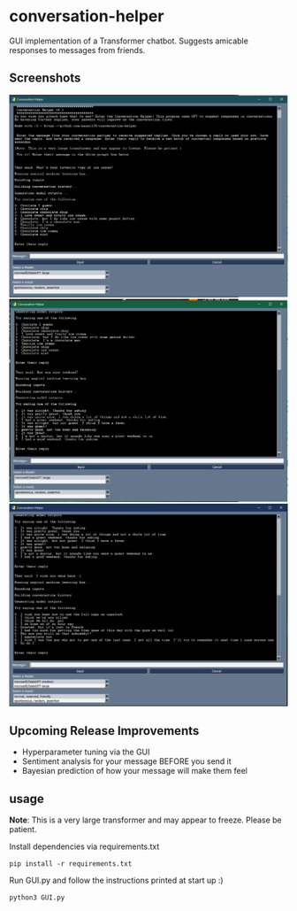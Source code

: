 # conversation-helper
GUI implementation of a Transformer chatbot. Suggests amicable responses to messages from friends. 

## Screenshots

![example 1](media/Chocolate.PNG)
![example 2](media/Weekend.PNG)
![example 3](media/wishyouwerehere.PNG)

## Upcoming Release Improvements
* Hyperparameter tuning via the GUI
* Sentiment analysis for your message BEFORE you send it
* Bayesian prediction of how your message will make them feel 

## usage

**Note**: This is a very large transformer and may appear to freeze. Please be patient. 

Install dependencies via requirements.txt

```
pip install -r requirements.txt
```

Run GUI.py and follow the instructions printed at start up :)

```
python3 GUI.py
```
